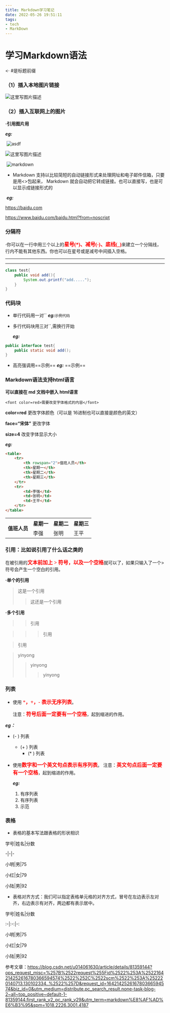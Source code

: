 ```yaml
---
title: Markdown学习笔记
date: 2022-05-26 19:51:11
tags: 
- tech
- MarkDown
---
```


# 学习Markdown语法

&lt;· #是标题前缀

### （1）插入本地图片链接

![这里写图片描述](https://img-blog.csdn.net/20180802155057285?watermark/2/text/aHR0cHM6Ly9ibG9nLmNzZG4ubmV0L3UwMTQwNjE2MzA=/font/5a6L5L2T/fontsize/400/fill/I0JBQkFCMA==/dissolve/70)





### （2）插入互联网上的图片

**·引用图片用**

***eg:***

​	![asdf](http://pic.downcc.com/upload/2015-9/2015923174024.png)

![这里写图片描述](https://img-blog.csdn.net/20180802155336302?watermark/2/text/aHR0cHM6Ly9ibG9nLmNzZG4ubmV0L3UwMTQwNjE2MzA=/font/5a6L5L2T/fontsize/400/fill/I0JBQkFCMA==/dissolve/70)

​	![markdown](http://pic.downcc.com/upload/2015-9/2015923174024.png)



+ Markdown 支持以比较简短的自动链接形式来处理网址和电子邮件信箱，只要是用<>包起来， Markdown 就会自动把它转成链接。也可以直接写，也是可以显示成链接形式的

​	***eg:***

<https://baidu.com>

https://www.baidu.com/baidu.html?from=noscript



### 分隔符

·你可以在一行中用三个以上的<font color=red face="宋体" size=3>**星号(*)、减号(-)、底线(_)**</font>来建立一个分隔线，行内不能有其他东西。你也可以在星号或是减号中间插入空格。

---

***

``````java
class test{
    public void add(){
        System.out.printf("add.....");
    }
}
``````

### 代码块

+ 单行代码用一对\`\`		***eg:***`示例代码`



+ 多行代码块用三对\`\`,需换行开始

  ***eg:***

```java
public interface test{
    public static void add();
}
```



+ 高亮强调用\=\=示例\=\=		***eg:*** 		==示例==



### Markdown语法支持html语言

**可以直接在 md 文档中嵌入 html语言**

```
<font color=red>需要改变字体格式的内容</font>
```

**color=red** 更改字体颜色（可以是 16进制也可以直接是颜色的英文）

**face=“宋体”** 更改字体

**size=4** 改变字体显示大小



***eg:***

```html
<table>
    <tr>
    	<th rowspan="2">值班人员</th>
        <th>星期一</th>
        <th>星期二</th>
        <th>星期三</th>
    </tr>
    <tr>
    	<td>李强</td>
        <td>张明</td>
        <td>王平</td>
    </tr>
</table>
```
<table>
    <tr>
    	<th rowspan="2">值班人员</th>
        <th>星期一</th>
        <th>星期二</th>
        <th>星期三</th>
    </tr>
    <tr>
    	<td>李强</td>
        <td>张明</td>
        <td>王平</td>
    </tr>
</table>                                   



### 引用：比如说引用了什么话之类的

在被引用的<font color=red face="宋体" size=3>**文本前加上 > 符号，以及一个空格**</font>就可以了，如果只输入了一个>符号会产生一个空白的引用。



**·单个的引用**



> 这是一个引用
>
> > 这还是一个引用
>
> 





**·多个引用**

> > 引用

> > > 引用

> 引用

> yinyong
>
> > yinyong
> >
> > > yinyong





### 列表

- 使用 <font color=red face="宋体" size=3>***，+，- 表示无序列表**</font>。

  注意：<font color=red face="宋体" size=3>**符号后面一定要有一个空格**</font>，起到缩进的作用。

***eg：***

- (\- )   列表
  + (\+ )  列表
    * (\* )  列表

- 使用<font color=red face="宋体" size=3>**数字和一个英文句点表示有序列表**</font>。
  注意：<font color=red face="宋体" size=3>**英文句点后面一定要有一个空格**</font>，起到缩进的作用。

  ***eg:***

  	1. 有序列表
  	2. 有序列表
  	3. 示范



### 表格

- 表格的基本写法跟表格的形状相识



学号|姓名|分数

\-\|\-\|\-

小明|男|75

小红|女|79

小陆|男|92



- 表格对齐方式：我们可以指定表格单元格的对齐方式，冒号在左边表示左对齐，右边表示有对齐，两边都有表示居中。

学号|姓名|分数

:-|:-:|-:

小明|男|75

小红|女|79

小陆|男|92





参考文章：<https://blog.csdn.net/u014061630/article/details/81359144?ops_request_misc=%257B%2522request%255Fid%2522%253A%2522164214252616780366594574%2522%252C%2522scm%2522%253A%252220140713.130102334..%2522%257D&request_id=164214252616780366594574&biz_id=0&utm_medium=distribute.pc_search_result.none-task-blog-2~all~top_positive~default-1-81359144.first_rank_v2_pc_rank_v29&utm_term=markdown%E8%AF%AD%E6%B3%95&spm=1018.2226.3001.4187>